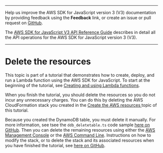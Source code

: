 --------

Help us improve the AWS SDK for JavaScript version 3 \(V3\) documentation by providing feedback using the **Feedback** link, or create an issue or pull request on [GitHub](https://github.com/awsdocs/aws-sdk-for-javascript-v3)\.

 The [AWS SDK for JavaScript V3 API Reference Guide](https://docs.aws.amazon.com/AWSJavaScriptSDK/v3/latest/index.html) describes in detail all the API operations for the AWS SDK for JavaScript version 3 \(V3\)\.

--------

# Delete the resources<a name="lambda-create-table-destroy"></a>

This topic is part of a tutorial that demonstrates how to create, deploy, and run a Lambda function using the AWS SDK for JavaScript\. To start at the beginning of the tutorial, see [Creating and using Lambda functions](lambda-create-table-example.md)\.

When you finish the tutorial, you should delete the resources so you do not incur any unnecessary charges\. You can do this by deleting the AWS CloudFormation stack you created in the [Create the AWS resources ](lambda-create-table-provision-resources.md) topic of this tutorial\.

Because you created the DynamoDB table, you must delete it manually\. For more information, see tsee the `ddb_deletetable.ts` code sample [here on GitHub](https://github.com/awsdocs/aws-doc-sdk-examples/tree/master/javascriptv3/example_code/dynamodb/src/ddb_deletetable.ts)\. Then you can delete the remaining resources using either the [AWS Management Console](https://docs.aws.amazon.com/AWSCloudFormation/latest/UserGuide/cfn-console-create-stack.html) or the [AWS Command Line](https://docs.aws.amazon.com/AWSCloudFormation/latest/UserGuide/using-cfn-cli-creating-stack.html)\. Instructions on how to modify the stack, or to delete the stack and its associated resources when you have finished the tutorial, see [here on GitHub](https://github.com/awsdocs/aws-doc-sdk-examples/tree/master/javascriptv3/example_code/cross-services/transcription-app)\.
